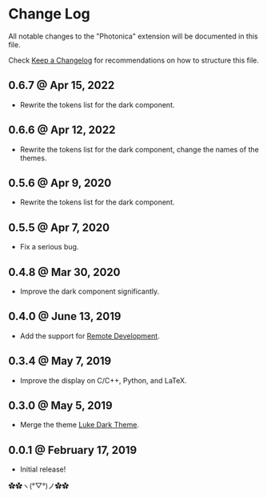 # Change Log

All notable changes to the "Photonica" extension will be documented in this file.

Check [Keep a Changelog](http://keepachangelog.com/) for recommendations on how to structure this file.

## 0.6.7 @ Apr 15, 2022

* Rewrite the tokens list for the dark component.

## 0.6.6 @ Apr 12, 2022

* Rewrite the tokens list for the dark component, change the names of the themes.

## 0.5.6 @ Apr 9, 2020

* Rewrite the tokens list for the dark component.

## 0.5.5 @ Apr 7, 2020

* Fix a serious bug.

## 0.4.8 @ Mar 30, 2020

* Improve the dark component significantly.

## 0.4.0 @ June 13, 2019

* Add the support for [Remote Development](https://marketplace.visualstudio.com/items?itemName=ms-vscode-remote.vscode-remote-extensionpack).  

## 0.3.4 @ May 7, 2019

* Improve the display on C/C++, Python, and LaTeX.

## 0.3.0 @ May 5, 2019

* Merge the theme [Luke Dark Theme](https://marketplace.visualstudio.com/items?itemName=ConAntares.luke-dark-theme).  

## 0.0.1 @ February 17, 2019

* Initial release!

✿✿ヽ(°▽°)ノ✿✿
